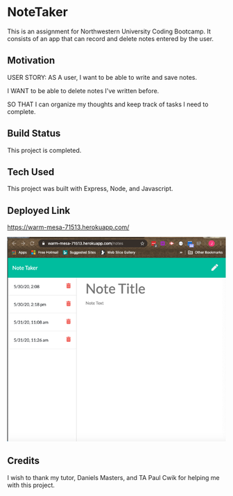 # NoteTaker
This is an assignment for Northwestern University Coding Bootcamp.  It consists of an app that can record and delete notes entered by the user.

## Motivation

USER STORY:
AS A user, I want to be able to write and save notes.

I WANT to be able to delete notes I've written before.

SO THAT I can organize my thoughts and keep track of tasks I need to complete.

## Build Status

This project is completed.

## Tech Used

This project was built with Express, Node, and Javascript.

## Deployed Link

https://warm-mesa-71513.herokuapp.com/


![screenshot](public/assets/note%20_taker.png)

## Credits

I wish to thank my tutor, Daniels Masters, and TA Paul Cwik for helping me with this project. 

 


